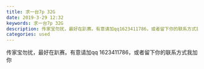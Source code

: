 ```yaml
---
title: 求一台7p 32G
date: 2019-3-29 12:32
keywords: 求一台7p 32G
description: 传家宝勿扰，最好在趴赛。有意请加qq1623411786，或者留下你的联系方式我加你
categories: used
---
```

<td class="t_f" id="postmessage_3336807">

传家宝勿扰，最好在趴赛。有意请加qq 1623411786，或者留下你的联系方式我加你</td>
